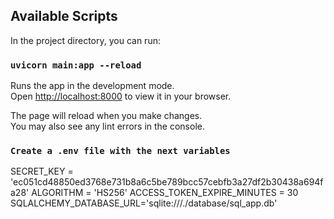 ## Available Scripts

In the project directory, you can run:

### `uvicorn main:app --reload`

Runs the app in the development mode.\
Open [http://localhost:8000](http://localhost:8000) to view it in your browser.

The page will reload when you make changes.\
You may also see any lint errors in the console.


### `Create a .env file with the next variables`

SECRET_KEY = 'ec051cd48850ed3768e731b8a6c5be789bcc57cebfb3a27df2b30438a694fa28'
ALGORITHM = 'HS256'
ACCESS_TOKEN_EXPIRE_MINUTES = 30
SQLALCHEMY_DATABASE_URL='sqlite:///./database/sql_app.db'
